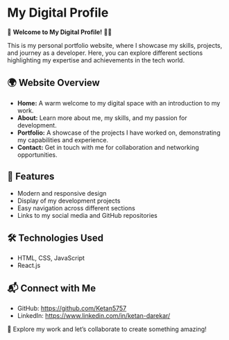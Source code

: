 # My Digital Profile

🚀 **Welcome to My Digital Profile!** 👨‍💻

This is my personal portfolio website, where I showcase my skills, projects, and journey as a developer. Here, you can explore different sections highlighting my expertise and achievements in the tech world.

## 🌍 Website Overview
- **Home:** A warm welcome to my digital space with an introduction to my work.
- **About:** Learn more about me, my skills, and my passion for development.
- **Portfolio:** A showcase of the projects I have worked on, demonstrating my capabilities and experience.
- **Contact:** Get in touch with me for collaboration and networking opportunities.

## 🚀 Features
- Modern and responsive design
- Display of my development projects
- Easy navigation across different sections
- Links to my social media and GitHub repositories

## 🛠️ Technologies Used
- HTML, CSS, JavaScript
- React.js 


## 📬 Connect with Me
- GitHub: https://github.com/Ketan5757
- LinkedIn: https://www.linkedin.com/in/ketan-darekar/

🌟 Explore my work and let’s collaborate to create something amazing!

